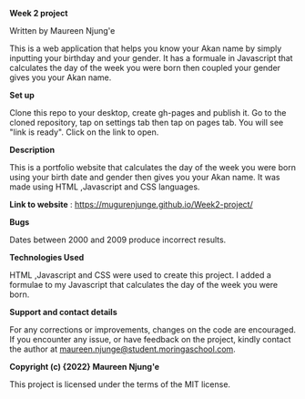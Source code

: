 **Week 2 project**

Written by Maureen Njung'e

This is a web application that helps you know your Akan name by simply inputting your birthday and your gender. It has a formuale in Javascript that calculates the day of the week you were born then coupled your gender gives you your Akan name.

**Set up**

Clone this repo to your desktop, create gh-pages and publish it. Go to the cloned repository, tap on settings tab then tap on pages tab. You will see "link is ready". Click on the link to open.

**Description**

This is a portfolio website that calculates the day of the week you were born using your birth date and gender then gives you your Akan name. It was made using HTML ,Javascript and CSS languages.

**Link to website** : https://mugurenjunge.github.io/Week2-project/

**Bugs**

Dates between 2000 and 2009 produce incorrect results.

**Technologies Used**

HTML ,Javascript and CSS were used to create this project. I added a formulae to my Javascript that calculates the day of the week you were born.

**Support and contact details**

For any corrections or improvements, changes on the code are encouraged. If you encounter any issue, or have feedback on the project, kindly contact the author at maureen.njunge@student.moringaschool.com.

**Copyright (c) {2022} Maureen Njung'e**

This project is licensed under the terms of the MIT license.
